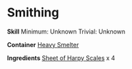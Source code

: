 <!-- TITLE: Harpy Scale Boots -->
<!-- SUBTITLE:  -->
# Smithing
**Skill**
Minimum: Unknown
Trivial: Unknown

**Container**
[Heavy Smelter](heavy-smelter)

**Ingredients**
[Sheet of Harpy Scales](sheet-of-harpy-scales) x 4